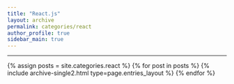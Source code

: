```yaml
---
title: "React.js"
layout: archive
permalink: categories/react
author_profile: true
sidebar_main: true
---
```


***

{% assign posts = site.categories.react %}
{% for post in posts %} {% include archive-single2.html type=page.entries_layout %} {% endfor %}